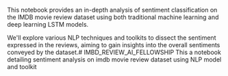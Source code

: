 This notebook provides an in-depth analysis of sentiment classification on the IMDB movie review dataset using both traditional machine learning and deep learning LSTM models.

We'll explore various NLP techniques and toolkits to dissect the sentiment expressed in the reviews, aiming to gain insights into the overall sentiments conveyed by the dataset.# IMBD_REVIEW_AI_FELLOWSHIP
This a notebook detailing sentiment analysis on imdb movie review dataset using NLP model and toolkit 
